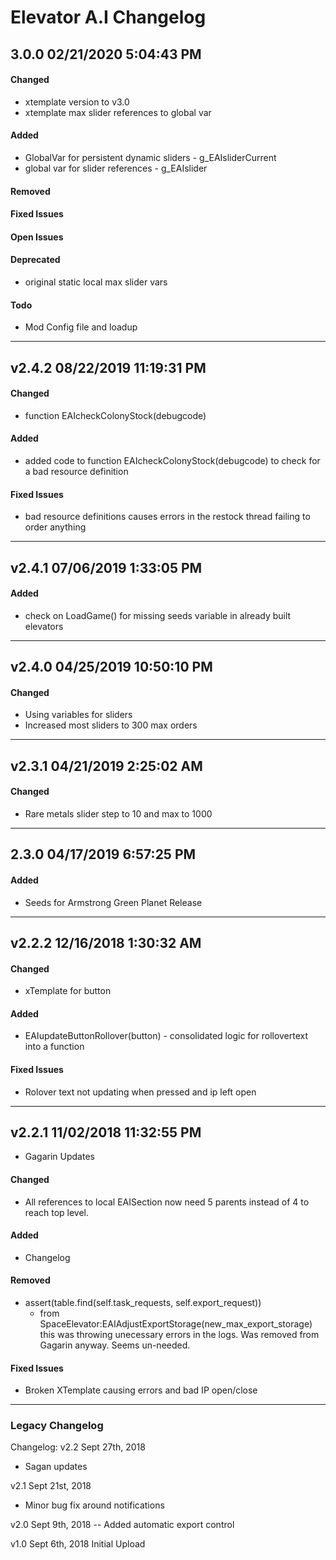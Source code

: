 # Elevator A.I Changelog
## 3.0.0 02/21/2020 5:04:43 PM
#### Changed
- xtemplate version to v3.0
- xtemplate max slider references to global var


#### Added
- GlobalVar for persistent dynamic sliders - g_EAIsliderCurrent
- global var for slider references - g_EAIslider

#### Removed

#### Fixed Issues

#### Open Issues

#### Deprecated
- original static local max slider vars

#### Todo
- Mod Config file and loadup

--------------------------------------------------------
## v2.4.2 08/22/2019 11:19:31 PM
#### Changed
- function EAIcheckColonyStock(debugcode)

#### Added
- added code to function EAIcheckColonyStock(debugcode) to check for a bad resource definition

#### Fixed Issues
- bad resource definitions causes errors in the restock thread failing to order anything

--------------------------------------------------------
## v2.4.1 07/06/2019 1:33:05 PM

#### Added
- check on LoadGame() for missing seeds variable in already built elevators

--------------------------------------------------------
## v2.4.0 04/25/2019 10:50:10 PM
#### Changed
- Using variables for sliders
- Increased most sliders to 300 max orders

--------------------------------------------------------
## v2.3.1 04/21/2019 2:25:02 AM
#### Changed
- Rare metals slider step to 10 and max to 1000

--------------------------------------------------------
## 2.3.0 04/17/2019 6:57:25 PM

#### Added
- Seeds for Armstrong Green Planet Release

--------------------------------------------------------
## v2.2.2 12/16/2018 1:30:32 AM
#### Changed
- xTemplate for button

#### Added
- EAIupdateButtonRollover(button) - consolidated logic for rollovertext into a function

#### Fixed Issues
- Rolover text not updating when pressed and ip left open

--------------------------------------------------------
## v2.2.1 11/02/2018 11:32:55 PM
- Gagarin Updates
#### Changed
- All references to local EAISection now need 5 parents instead of 4 to reach top level.
#### Added
- Changelog
#### Removed
- assert(table.find(self.task_requests, self.export_request))
  - from SpaceElevator:EAIAdjustExportStorage(new_max_export_storage) this was throwing unecessary errors in the logs. Was removed from Gagarin anyway. Seems un-needed.
#### Fixed Issues
- Broken XTemplate causing errors and bad IP open/close
--------------------------------------------------------
### Legacy Changelog
Changelog:
v2.2 Sept 27th, 2018
- Sagan updates

v2.1 Sept 21st, 2018
- Minor bug fix around notifications

v2.0 Sept 9th, 2018
-- Added automatic export control

v1.0 Sept 6th, 2018
Initial Upload

